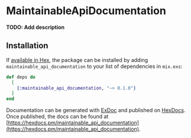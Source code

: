 # MaintainableApiDocumentation

**TODO: Add description**

## Installation

If [available in Hex](https://hex.pm/docs/publish), the package can be installed
by adding `maintainable_api_documentation` to your list of dependencies in `mix.exs`:

```elixir
def deps do
  [
    {:maintainable_api_documentation, "~> 0.1.0"}
  ]
end
```

Documentation can be generated with [ExDoc](https://github.com/elixir-lang/ex_doc)
and published on [HexDocs](https://hexdocs.pm). Once published, the docs can
be found at [https://hexdocs.pm/maintainable_api_documentation](https://hexdocs.pm/maintainable_api_documentation).

